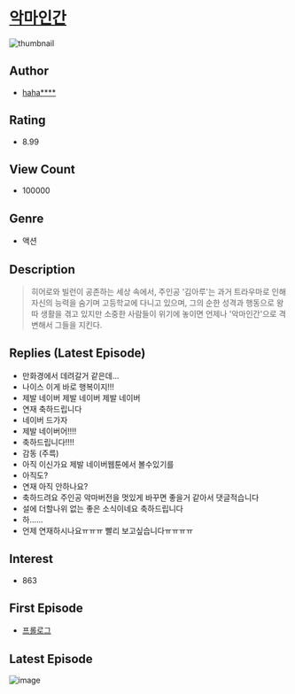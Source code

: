 # [악마인간](https://comic.naver.com/bestChallenge/list?titleId=785321)
![thumbnail](https://image-comic.pstatic.net/user_contents_data/challenge_comic/2021/12/22/351376/thumbnail_202x164f5dadd6a_2f71_471e_92ef_063fa605a9f6_00000435.JPEG)

## Author
- [haha****](https://comic.naver.com/artistTitle?id=351376)

## Rating
- 8.99

## View Count
- 100000

## Genre
- 액션

## Description
> 히어로와 빌런이 공존하는 세상 속에서, 주인공 '김아루'는 과거 트라우마로 인해 자신의 능력을 숨기며 고등학교에 다니고 있으며, 그의 순한 성격과 행동으로 왕따 생활을 겪고 있지만 소중한 사람들이 위기에 놓이면 언제나 '악마인간'으로 격변해서 그들을 지킨다.

## Replies (Latest Episode)
- 만화경에서 데려갈거 같은데...
- 나이스 이게 바로 행복이지!!!
- 제발 네이버 제발 네이버 제발 네이버
- 연재 축하드립니다
- 네이버 드가자
- 제발 네이버어!!!!
- 축하드립니다!!!!
- 감동 (주륵)
- 아직 이신가요 제발 네이버웹툰에서 볼수있기를
- 아직도?
- 연재 아직 안하나요?
- 축하드려요 주인공 악마버전을 멋있게 바꾸면 좋을거 같아서 댓글적습니다
- 설에 더할나위 없는 좋은 소식이네요 축하드립니다
- 하......
- 언제 연재하시나요ㅠㅠㅠ 빨리 보고싶습니다ㅠㅠㅠㅠ

## Interest
- 863

## First Episode
- [프롤로그](https://comic.naver.com/bestChallenge/detail?titleId=785321&no=1)

## Latest Episode
![image](https://image-comic.pstatic.net/user_contents_data/challenge_comic/2022/02/02/351376/upload_3905524916868560739.jpeg)
